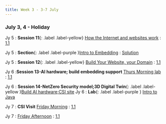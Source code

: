 ```yaml
---
title: Week 3 - 3-7 July
---
```


### July 3, 4 - Holiday

Jy 5
: **Session 11**{: .label .label-yellow} [How the Internet and websites work](/InfrastructureChat/lecture/ses11-July5-Wed-morn-DR)
  : [1.1](#)

Jy 5
: **Section**{: .label .label-purple }[Intro to Embedding]()
  : [Solution](#)


Jy 5
: **Session 12**{: .label .label-yellow} [Build Your Website, your Domain](/InfrastructureChat/lecture/ses12-July5-Wed-aft-DR)
  : [1.1]()

Jy 6
:**Session 13-AI hardware; build embedding support** [Thurs Morning lab](/InfrastructureChat/lecture/ses13jy6tham)
  : [1.1](#)

Jy 6
: **Session 14-NetZero Security model;3D Digital Twin**{: .label .label-yellow }[Build AI hardware;CSI site](/InfrastructureChat/lecture/ses14-July6-Thursday-aft-DR)
Jy 6
: **Lab**{: .label .label-purple } [Intro to Java](#)

Jy 7
: **CSI Visit** [Friday Morning]()
  : [1.1](#)

Jy 7
: [Friday Afternoon]()
  : [1.1](#)

